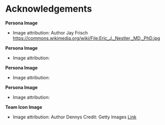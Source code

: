 # Acknowledgements

**Persona Image**
- Image attribution: Author Jay Frisch https://commons.wikimedia.org/wiki/File:Eric_J._Nestler,_MD,_PhD.jpg
 
**Persona Image**
- Image attribution:
   
**Persona Image**
- Image attribution:
  
**Persona Image**
- Image attribution:
  
**Team Icon Image**
- Image attribution: Author Dennys Credit: Getty Images [Link](https://www.istockphoto.com/vector/vintage-ghost-logo-icon-ghost-isolated-on-white-background-vector-illustration-gm1409632365-460108543)
